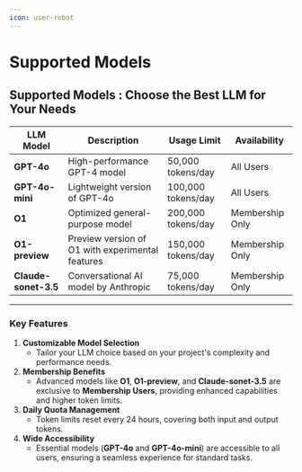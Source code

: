 ```yaml
---
icon: user-robot
---
```


# Supported Models

## Supported Models : Choose the Best LLM for Your Needs&#x20;

| LLM Model            | Description                                      | Usage Limit        | Availability    |
| -------------------- | ------------------------------------------------ | ------------------ | --------------- |
| **GPT-4o**           | High-performance GPT-4 model                     | 50,000 tokens/day  | All Users       |
| **GPT-4o-mini**      | Lightweight version of GPT-4o                    | 100,000 tokens/day | All Users       |
| **O1**               | Optimized general-purpose model                  | 200,000 tokens/day | Membership Only |
| **O1-preview**       | Preview version of O1 with experimental features | 150,000 tokens/day | Membership Only |
| **Claude-sonet-3.5** | Conversational AI model by Anthropic             | 75,000 tokens/day  | Membership Only |

***

### **Key Features**

1. **Customizable Model Selection**
   * Tailor your LLM choice based on your project's complexity and performance needs.
2. **Membership Benefits**
   * Advanced models like **O1**, **O1-preview**, and **Claude-sonet-3.5** are exclusive to **Membership Users**, providing enhanced capabilities and higher token limits.
3. **Daily Quota Management**
   * Token limits reset every 24 hours, covering both input and output tokens.
4. **Wide Accessibility**
   * Essential models (**GPT-4o** and **GPT-4o-mini**) are accessible to all users, ensuring a seamless experience for standard tasks.

